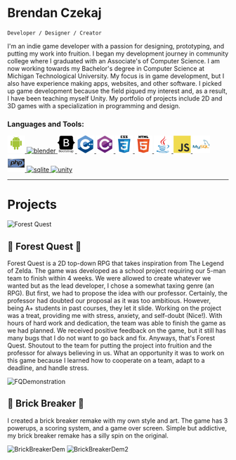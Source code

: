 # Brendan Czekaj
`Developer / Designer / Creator`

I'm an indie game developer with a passion for designing, prototyping, and putting my work into fruition. I began my development journey in community college where I graduated with an Associate's of Computer Science. I am now working towards my Bachelor's degree in Computer Science at Michigan Technological University. My focus is in game development, but I also have experience making apps, websites, and other software. I picked up game development because the field piqued my interest and, as a result, I have been teaching myself Unity. My portfolio of projects include 2D and 3D games with a specialization in programming and design.
<h3 align="left">Languages and Tools:</h3>
<p align="left"> <a href="https://developer.android.com" target="_blank" rel="noreferrer"> <img src="https://raw.githubusercontent.com/devicons/devicon/master/icons/android/android-original-wordmark.svg" alt="android" width="40" height="40"/> </a> <a href="https://www.blender.org/" target="_blank" rel="noreferrer"> <img src="https://download.blender.org/branding/community/blender_community_badge_white.svg" alt="blender" width="40" height="40"/> </a> <a href="https://getbootstrap.com" target="_blank" rel="noreferrer"> <img src="https://raw.githubusercontent.com/devicons/devicon/master/icons/bootstrap/bootstrap-plain-wordmark.svg" alt="bootstrap" width="40" height="40"/> </a> <a href="https://www.w3schools.com/cpp/" target="_blank" rel="noreferrer"> <img src="https://raw.githubusercontent.com/devicons/devicon/master/icons/cplusplus/cplusplus-original.svg" alt="cplusplus" width="40" height="40"/> </a> <a href="https://www.w3schools.com/cs/" target="_blank" rel="noreferrer"> <img src="https://raw.githubusercontent.com/devicons/devicon/master/icons/csharp/csharp-original.svg" alt="csharp" width="40" height="40"/> </a> <a href="https://www.w3schools.com/css/" target="_blank" rel="noreferrer"> <img src="https://raw.githubusercontent.com/devicons/devicon/master/icons/css3/css3-original-wordmark.svg" alt="css3" width="40" height="40"/> </a> <a href="https://www.w3.org/html/" target="_blank" rel="noreferrer"> <img src="https://raw.githubusercontent.com/devicons/devicon/master/icons/html5/html5-original-wordmark.svg" alt="html5" width="40" height="40"/> </a> <a href="https://www.java.com" target="_blank" rel="noreferrer"> <img src="https://raw.githubusercontent.com/devicons/devicon/master/icons/java/java-original.svg" alt="java" width="40" height="40"/> </a> <a href="https://developer.mozilla.org/en-US/docs/Web/JavaScript" target="_blank" rel="noreferrer"> <img src="https://raw.githubusercontent.com/devicons/devicon/master/icons/javascript/javascript-original.svg" alt="javascript" width="40" height="40"/> </a> <a href="https://www.mysql.com/" target="_blank" rel="noreferrer"> <img src="https://raw.githubusercontent.com/devicons/devicon/master/icons/mysql/mysql-original-wordmark.svg" alt="mysql" width="40" height="40"/> </a> <a href="https://www.php.net" target="_blank" rel="noreferrer"> <img src="https://raw.githubusercontent.com/devicons/devicon/master/icons/php/php-original.svg" alt="php" width="40" height="40"/> </a> <a href="https://www.sqlite.org/" target="_blank" rel="noreferrer"> <img src="https://www.vectorlogo.zone/logos/sqlite/sqlite-icon.svg" alt="sqlite" width="40" height="40"/> </a> <a href="https://unity.com/" target="_blank" rel="noreferrer"> <img src="https://www.vectorlogo.zone/logos/unity3d/unity3d-icon.svg" alt="unity" width="40" height="40"/> </a> </p>

---
# Projects

![Forest Quest](https://user-images.githubusercontent.com/81782166/198699695-655c63ec-7d3d-4d21-8fe4-047f72a2d349.png)

## :evergreen_tree: Forest Quest :evergreen_tree:
  
Forest Quest is a 2D top-down RPG that takes inspiration from The Legend of Zelda. The game was developed as a school project requiring our 5-man team to finish within 4 weeks. We were allowed to create whatever we wanted but as the lead developer, I chose a somewhat taxing genre (an RPG). But first, we had to propose the idea with our professor. Certainly, the professor had doubted our proposal as it was too ambitious. However, being A+ students in past courses, they let it slide. Working on the project was a treat, providing me with stress, anxiety, and self-doubt (Nice!). With hours of hard work and dedication, the team was able to finish the game as we had planned. We received positive feedback on the game, but it still has many bugs that I do not want to go back and fix. Anyways, that's Forest Quest. Shoutout to the team for putting the project into fruition and the professor for always believing in us. What an opportunity it was to work on this game because I learned how to cooperate on a team, adapt to a deadline, and handle stress.

![FQDemonstration](https://user-images.githubusercontent.com/81782166/200076719-fc061a2c-1c0a-4198-87a1-f6d75b90d1f4.gif)

## 🧱 Brick Breaker 🧱

I created a brick breaker remake with my own style and art. The game has 3 powerups, a scoring system, and a game over screen. Simple but addictive, my brick breaker remake has a silly spin on the original.

![BrickBreakerDem](https://user-images.githubusercontent.com/81782166/204042132-ef579994-60fd-4fd5-87d3-83c590ed95ee.gif)
![BrickBreakerDem2](https://user-images.githubusercontent.com/81782166/204042154-ea14e1d5-3119-4b11-ada8-1354b3375966.gif)
